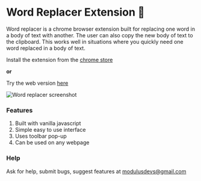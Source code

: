 # Word Replacer Extension 💬
Word replacer is a chrome browser extension built for replacing one word in a body of text with another. The user can also copy the new body of text to the clipboard. This works well in situations where you quickly need one word replaced in a body of text.

Install the extension from the [chrome store](https://www.google.com/)

**or**

Try the web version [here](https://milnorms.github.io/word-replacer-chrome/)

![Word replacer screenshot](https://i.imgur.com/F4RCBGa.png)

### Features
1. Built with vanilla javascript
2. Simple easy to use interface
3. Uses toolbar pop-up
4. Can be used on any webpage

### Help
Ask for help, submit bugs, suggest features at modulusdevs@gmail.com

